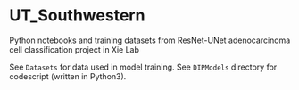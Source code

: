 # UT_Southwestern
Python notebooks and training datasets from ResNet-UNet adenocarcinoma cell classification project in Xie Lab

See ```Datasets``` for data used in model training. 
See ```DIPModels``` directory for codescript (written in Python3). 
